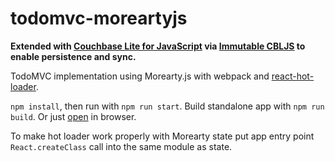 todomvc-moreartyjs
==================

**Extended with [Couchbase Lite for JavaScript](https://github.com/couchbaselabs/couchbase-lite-js) via [Immutable CBLJS](https://github.com/couchbaselabs/immutable-cbljs) to enable persistence and sync.**

TodoMVC implementation using Morearty.js with webpack and [react-hot-loader](https://github.com/gaearon/react-hot-loader).

`npm install`, then run with `npm run start`. Build standalone app with `npm run build`. Or just [open](https://rawgit.com/moreartyjs/todomvc-moreartyjs/master/index.html) in browser.

To make hot loader work properly with Morearty state put app entry point `React.createClass` call into the same module as state.
